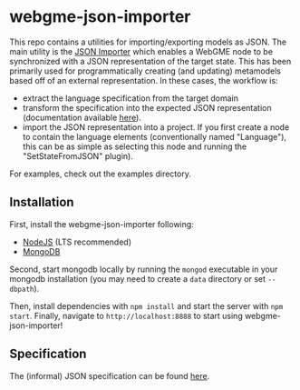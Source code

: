 # webgme-json-importer
This repo contains a utilities for importing/exporting models as JSON. The main utility is the [JSON Importer](./src/common/JSONImporter.js) which enables a WebGME node to be synchronized with a JSON representation of the target state. This has been primarily used for programmatically creating (and updating) metamodels based off of an external representation. In these cases, the workflow is:
- extract the language specification from the target domain
- transform the specification into the expected JSON representation (documentation available [here](./src/common/)).
- import the JSON representation into a project. If you first create a node to contain the language elements (conventionally named "Language"), this can be as simple as selecting this node and running the "SetStateFromJSON" plugin).

For examples, check out the examples directory.

## Installation
First, install the webgme-json-importer following:
- [NodeJS](https://nodejs.org/en/) (LTS recommended)
- [MongoDB](https://www.mongodb.com/)

Second, start mongodb locally by running the `mongod` executable in your mongodb installation (you may need to create a `data` directory or set `--dbpath`).

Then, install dependencies with `npm install` and start the server with `npm start`. Finally, navigate to `http://localhost:8888` to start using webgme-json-importer!

## Specification
The (informal) JSON specification can be found [here](./src/common/README.md).
